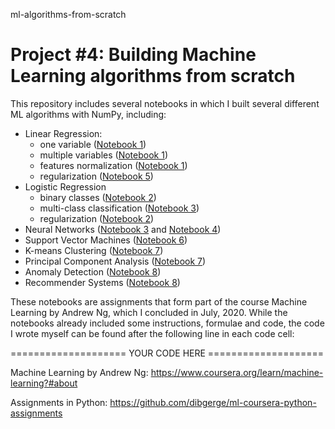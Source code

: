 ml-algorithms-from-scratch
# Project #4: Building Machine Learning algorithms from scratch 

This repository includes several notebooks in which I built several different ML algorithms with NumPy, including: 

- Linear Regression:
  - one variable (<a href="https://github.com/HeleneFabia/ml-algorithms-from-scratch/blob/master/1-linear-regression.ipynb">Notebook 1</a>)
  - multiple variables (<a href="https://github.com/HeleneFabia/ml-algorithms-from-scratch/blob/master/1-linear-regression.ipynb">Notebook 1</a>)
  - features normalization (<a href="https://github.com/HeleneFabia/ml-algorithms-from-scratch/blob/master/1-linear-regression.ipynb">Notebook 1</a>)
  - regularization (<a href="https://github.com/HeleneFabia/ml-algorithms-from-scratch/blob/master/5-regularized-linear-regression%2Bbias-variance.ipynb">Notebook 5</a>)
- Logistic Regression
  - binary classes (<a href="https://github.com/HeleneFabia/ml-algorithms-from-scratch/blob/master/2-logistic-regression.ipynb">Notebook 2</a>)
  - multi-class classification (<a href="https://github.com/HeleneFabia/ml-algorithms-from-scratch/blob/master/3-multi-class-classification%2Bneural-networks.ipynb">Notebook 3</a>)
  - regularization (<a href="https://github.com/HeleneFabia/ml-algorithms-from-scratch/blob/master/2-logistic-regression.ipynb">Notebook 2</a>)
- Neural Networks (<a href="https://github.com/HeleneFabia/ml-algorithms-from-scratch/blob/master/3-multi-class-classification%2Bneural-networks.ipynb">Notebook 3</a> and <a href="https://github.com/HeleneFabia/ml-algorithms-from-scratch/blob/master/4-neural-networks.ipynb">Notebook 4</a>)
- Support Vector Machines (<a href="https://github.com/HeleneFabia/ml-algorithms-from-scratch/blob/master/6-support-vector-machines.ipynb">Notebook 6</a>)
- K-means Clustering (<a href="https://github.com/HeleneFabia/ml-algorithms-from-scratch/blob/master/7-k-means-clustering%2Bprincipal-component-analysis.ipynb">Notebook 7</a>)
- Principal Component Analysis (<a href="https://github.com/HeleneFabia/ml-algorithms-from-scratch/blob/master/7-k-means-clustering%2Bprincipal-component-analysis.ipynb">Notebook 7</a>)
- Anomaly Detection (<a href="https://github.com/HeleneFabia/ml-algorithms-from-scratch/blob/master/8-anomaly-detection%2Brecommender-system.ipynb">Notebook 8</a>)
- Recommender Systems (<a href="https://github.com/HeleneFabia/ml-algorithms-from-scratch/blob/master/8-anomaly-detection%2Brecommender-system.ipynb">Notebook 8</a>)

These notebooks are assignments that form part of the course Machine Learning by Andrew Ng, which I concluded in July, 2020. While the notebooks already included some instructions, formulae and code, the code I wrote myself can be found after the following line in each code cell: 

==================== YOUR CODE HERE ====================


Machine Learning by Andrew Ng: https://www.coursera.org/learn/machine-learning?#about

Assignments in Python: https://github.com/dibgerge/ml-coursera-python-assignments

